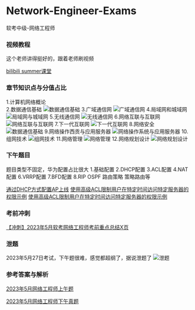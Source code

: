# Network-Engineer-Exams
软考中级-网络工程师


### 视频教程
这个老师讲得挺好的，跟着老师刷视频

[bilibili summer课堂](https://space.bilibili.com/209743285)

### 章节知识点与分值占比
1.计算机网络概论<br/>
2.数据通信基础
![数据通信基础](chapter/net_chapter2.png)
3.广域通信网
![广域通信网](chapter/net_chapter3.png)
4.局域网和城域网
![局域网与城域网](chapter/net_chapter4.png)
5.无线通信网
![无线通信网](chapter/net_chapter5.png)
6.网络互联与互联网
![网络互联与互联网](chapter/net_chapter6.png)
7.下一代互联网
![下一代互联网](chapter/net_chapter7.png)
8.网络安全
![数据通信基础](chapter/net_chapter8.png)
9.网络操作西贡与应用服务器
![网络操作系统与应用服务器](chapter/net_chapter9.png)
10.组网技术
![组网技术](chapter/net_chapter10.png)
11.网络管理
![网络管理](chapter/net_chapter11.png)
12.网络规划设计
![网络规划设计](chapter/net_chapter12.png)

### 下午题目
题目类型不固定，华为配置占比很大
1.基础配置
2.DHCP配置
3.ACL配置
4.NAT配置
6.VRRP配置
7.BFD配置
8.RIP OSPF 路由策略 策略路由等

[通过DHCP方式配置AP上线](https://support.huawei.com/enterprise/zh/doc/EDOC1000051014/88221648#ZH-CN_TOPIC_0259114897)
[使用高级ACL限制用户在特定时间访问特定服务器的权限示例](https://support.huawei.com/enterprise/zh/doc/EDOC1100127132/a28cb2c4)
[使用高级ACL限制用户在特定时间访问特定服务器的权限示例](https://support.huawei.com/enterprise/zh/doc/EDOC1100127132/a28cb2c4)

### 考前冲刺

[【冲刺】2023年5月软考网络工程师考前重点总结X页](https://www.bilibili.com/read/cv23896512?spm_id_from=333.999.list.card_opus.click)

### 泄题
2023年5月27日考试，下午题很难，感觉都超纲了，据说泄题了
![泄题](chapter/xieti.webp)

### 参考答案与解析
[2023年5月网络工程师上午题](https://docs.qq.com/doc/DTndiSXpaS05mQXFJ?groupUin=Zw6qu1HBkT448RPimRMyxQ%253D%253D&ADUIN=532652152&ADSESSION=1685367721&ADTAG=CLIENT.QQ.5681_.0&ADPUBNO=27272&jumpuin=532652152)

[2023年5月网络工程师下午真题](https://docs.qq.com/doc/DTmNLd1R2c2FnSUdp?groupUin=Zw6qu1HBkT448RPimRMyxQ%253D%253D&ADUIN=532652152&ADSESSION=1685198421&ADTAG=CLIENT.QQ.5681_.0&ADPUBNO=27272&jumpuin=532652152)
